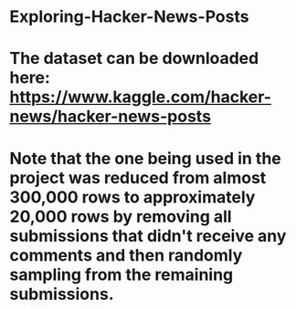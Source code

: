 # Exploring-Hacker-News-Posts

# The dataset can be downloaded here: https://www.kaggle.com/hacker-news/hacker-news-posts
# Note that the one being used in the project was reduced from almost 300,000 rows to approximately 20,000 rows by removing all submissions that didn't receive any comments and then randomly sampling from the remaining submissions. 
